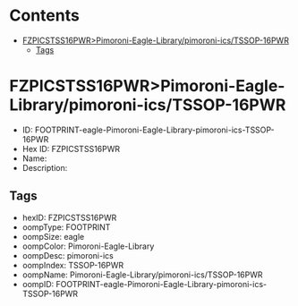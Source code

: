 



Contents
========

* [FZPICSTSS16PWR>Pimoroni-Eagle-Library/pimoroni-ics/TSSOP-16PWR](#fzpicstss16pwrpimoroni-eagle-librarypimoroni-icstssop-16pwr)
	* [Tags](#tags)

# FZPICSTSS16PWR>Pimoroni-Eagle-Library/pimoroni-ics/TSSOP-16PWR

- ID: FOOTPRINT-eagle-Pimoroni-Eagle-Library-pimoroni-ics-TSSOP-16PWR
- Hex ID: FZPICSTSS16PWR
- Name: 
- Description: 

## Tags

- hexID: FZPICSTSS16PWR
- oompType: FOOTPRINT
- oompSize: eagle
- oompColor: Pimoroni-Eagle-Library
- oompDesc: pimoroni-ics
- oompIndex: TSSOP-16PWR
- oompName: Pimoroni-Eagle-Library/pimoroni-ics/TSSOP-16PWR
- oompID: FOOTPRINT-eagle-Pimoroni-Eagle-Library-pimoroni-ics-TSSOP-16PWR
